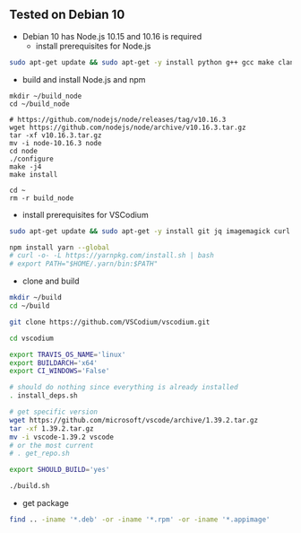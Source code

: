 ## Tested on Debian 10

* Debian 10 has Node.js 10.15 and 10.16 is required
  * install prerequisites for Node.js
``` sh
sudo apt-get update && sudo apt-get -y install python g++ gcc make clang wget
```
* build and install Node.js and npm
```
mkdir ~/build_node
cd ~/build_node

# https://github.com/nodejs/node/releases/tag/v10.16.3
wget https://github.com/nodejs/node/archive/v10.16.3.tar.gz
tar -xf v10.16.3.tar.gz
mv -i node-10.16.3 node
cd node
./configure
make -j4
make install

cd ~
rm -r build_node
```
* install prerequisites for VSCodium
``` sh
sudo apt-get update && sudo apt-get -y install git jq imagemagick curl build-essential pkg-config libx11-dev libxkbfile-dev libsecret-1-dev fakeroot rpm

npm install yarn --global
# curl -o- -L https://yarnpkg.com/install.sh | bash
# export PATH="$HOME/.yarn/bin:$PATH"
```
* clone and build
``` sh
mkdir ~/build
cd ~/build

git clone https://github.com/VSCodium/vscodium.git

cd vscodium

export TRAVIS_OS_NAME='linux'
export BUILDARCH='x64'
export CI_WINDOWS='False'

# should do nothing since everything is already installed
. install_deps.sh

# get specific version
wget https://github.com/microsoft/vscode/archive/1.39.2.tar.gz
tar -xf 1.39.2.tar.gz
mv -i vscode-1.39.2 vscode
# or the most current
# . get_repo.sh

export SHOULD_BUILD='yes'

./build.sh
```
* get package
``` sh
find .. -iname '*.deb' -or -iname '*.rpm' -or -iname '*.appimage'
```
